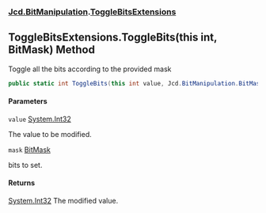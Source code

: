 ### [Jcd.BitManipulation](Jcd.BitManipulation.md 'Jcd.BitManipulation').[ToggleBitsExtensions](Jcd.BitManipulation.ToggleBitsExtensions.md 'Jcd.BitManipulation.ToggleBitsExtensions')

## ToggleBitsExtensions.ToggleBits(this int, BitMask) Method

Toggle all the bits according to the provided mask

```csharp
public static int ToggleBits(this int value, Jcd.BitManipulation.BitMask mask);
```

#### Parameters

<a name='Jcd.BitManipulation.ToggleBitsExtensions.ToggleBits(thisint,Jcd.BitManipulation.BitMask).value'></a>

`value` [System.Int32](https://docs.microsoft.com/en-us/dotnet/api/System.Int32 'System.Int32')

The value to be modified.

<a name='Jcd.BitManipulation.ToggleBitsExtensions.ToggleBits(thisint,Jcd.BitManipulation.BitMask).mask'></a>

`mask` [BitMask](Jcd.BitManipulation.BitMask.md 'Jcd.BitManipulation.BitMask')

bits to set.

#### Returns

[System.Int32](https://docs.microsoft.com/en-us/dotnet/api/System.Int32 'System.Int32')
The modified value.